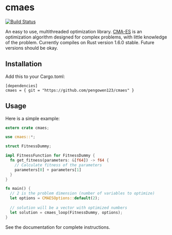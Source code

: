 # cmaes
[![Build Status](https://travis-ci.org/pengowen123/cmaes.svg?branch=master)](https://travis-ci.org/pengowen123/cmaes)

An easy to use, multithreaded optimization library.
[CMA-ES](https://en.wikipedia.org/wiki/CMA-ES) is an optimization algorithm designed for complex problems, with little knowledge of the problem. Currently compiles on Rust version 1.6.0 stable. Future versions should be okay.

## Installation

Add this to your Cargo.toml:

```
[dependencies]
cmaes = { git = "https://github.com/pengowen123/cmaes" }
```

## Usage

Here is a simple example:
```rust
extern crate cmaes;

use cmaes::*;

struct FitnessDummy;

impl FitnessFunction for FitnessDummy {
  fn get_fitness(parameters: &[f64]) -> f64 {
    // Calculate fitness of the parameters
    parameters[0] + parameters[1]
  }
}

fn main() {
  // 2 is the problem dimension (number of variables to optimize)
  let options = CMAESOptions::default(2);
  
  // solution will be a vector with optimized numbers
  let solution = cmaes_loop(FitnessDummy, options);
}
```

See the documentation for complete instructions.
